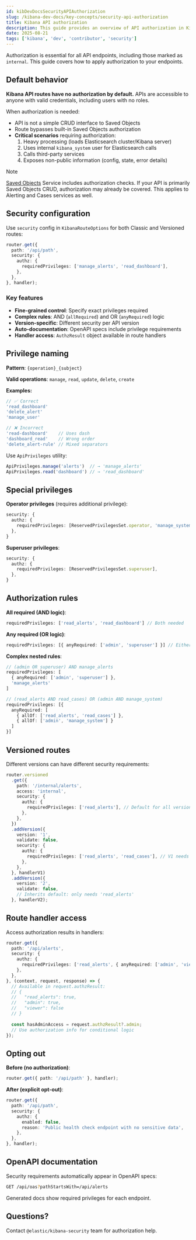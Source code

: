 ```yaml
---
id: kibDevDocsSecurityAPIAuthorization
slug: /kibana-dev-docs/key-concepts/security-api-authorization
title: Kibana API authorization
description: This guide provides an overview of API authorization in Kibana.
date: 2025-08-21
tags: ['kibana', 'dev', 'contributor', 'security']
---
```


Authorization is essential for all API endpoints, including those marked as `internal`. This guide covers how to apply authorization to your endpoints.

## Default behavior

**Kibana API routes have no authorization by default.** APIs are accessible to anyone with valid credentials, including users with no roles.

When authorization is needed:
- API is not a simple CRUD interface to Saved Objects
- Route bypasses built-in Saved Objects authorization
- **Critical scenarios** requiring authorization:
  1. Heavy processing (loads Elasticsearch cluster/Kibana server)
  2. Uses internal `kibana_system` user for Elasticsearch calls
  3. Calls third-party services
  4. Exposes non-public information (config, state, error details)

> [!NOTE]
> [Saved Objects](/kibana-dev-docs/key-concepts/saved-objects-intro) Service includes authorization checks. If your API is primarily Saved Objects CRUD, authorization may already be covered. This applies to Alerting and Cases services as well.

## Security configuration

Use `security` config in `KibanaRouteOptions` for both Classic and Versioned routes:

```ts
router.get({
  path: '/api/path',
  security: {
    authz: {
      requiredPrivileges: ['manage_alerts', 'read_dashboard'],
    },
  },
}, handler);
```

### Key features
- **Fine-grained control**: Specify exact privileges required
- **Complex rules**: AND (`allRequired`) and OR (`anyRequired`) logic
- **Version-specific**: Different security per API version
- **Auto-documentation**: OpenAPI specs include privilege requirements
- **Handler access**: `AuthzResult` object available in route handlers

## Privilege naming

**Pattern**: `{operation}_{subject}`

**Valid operations**: `manage`, `read`, `update`, `delete`, `create`

**Examples:**
```ts
// ✅ Correct
'read_dashboard'
'delete_alert'  
'manage_user'

// ❌ Incorrect
'read-dashboard'    // Uses dash
'dashboard_read'    // Wrong order
'delete_alert-rule' // Mixed separators
```

Use `ApiPrivileges` utility:
```ts
ApiPrivileges.manage('alerts')  // → 'manage_alerts'
ApiPrivileges.read('dashboard') // → 'read_dashboard'
```

## Special privileges

**Operator privileges** (requires additional privilege):
```ts
security: {
  authz: {
    requiredPrivileges: [ReservedPrivilegesSet.operator, 'manage_system'],
  },
}
```

**Superuser privileges**:
```ts
security: {
  authz: {
    requiredPrivileges: [ReservedPrivilegesSet.superuser],
  },
}
```

## Authorization rules

**All required (AND logic)**:
```ts
requiredPrivileges: ['read_alerts', 'read_dashboard'] // Both needed
```

**Any required (OR logic)**:
```ts
requiredPrivileges: [{ anyRequired: ['admin', 'superuser'] }] // Either works
```

**Complex nested rules**:
```ts
// (admin OR superuser) AND manage_alerts
requiredPrivileges: [
  { anyRequired: ['admin', 'superuser'] },
  'manage_alerts'
]

// (read_alerts AND read_cases) OR (admin AND manage_system)  
requiredPrivileges: [{
  anyRequired: [
    { allOf: ['read_alerts', 'read_cases'] },
    { allOf: ['admin', 'manage_system'] }
  ]
}]
```

## Versioned routes

Different versions can have different security requirements:

```ts
router.versioned
  .get({
    path: '/internal/alerts',
    access: 'internal',
    security: {
      authz: {
        requiredPrivileges: ['read_alerts'], // Default for all versions
      },
    },
  })
  .addVersion({
    version: '1',
    validate: false,
    security: {
      authz: {
        requiredPrivileges: ['read_alerts', 'read_cases'], // V1 needs both
      },
    },
  }, handlerV1)
  .addVersion({
    version: '2',
    validate: false,
    // Inherits default: only needs 'read_alerts'
  }, handlerV2);
```

## Route handler access

Access authorization results in handlers:

```ts
router.get({
  path: '/api/alerts',
  security: {
    authz: {
      requiredPrivileges: ['read_alerts', { anyRequired: ['admin', 'viewer'] }],
    },
  },
}, (context, request, response) => {
  // Available in request.authzResult:
  // {
  //   "read_alerts": true,
  //   "admin": true, 
  //   "viewer": false
  // }
  
  const hasAdminAccess = request.authzResult?.admin;
  // Use authorization info for conditional logic
});
```

## Opting out

**Before (no authorization)**:
```ts
router.get({ path: '/api/path' }, handler);
```

**After (explicit opt-out)**:
```ts
router.get({
  path: '/api/path',
  security: {
    authz: {
      enabled: false,
      reason: 'Public health check endpoint with no sensitive data',
    },
  },
}, handler);
```

## OpenAPI documentation

Security requirements automatically appear in OpenAPI specs:

```bash
GET /api/oas?pathStartsWith=/api/alerts
```

Generated docs show required privileges for each endpoint.

## Questions?

Contact `@elastic/kibana-security` team for authorization help.